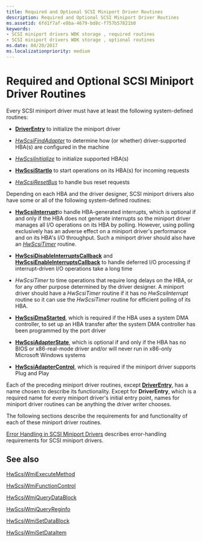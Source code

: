 ```yaml
---
title: Required and Optional SCSI Miniport Driver Routines
description: Required and Optional SCSI Miniport Driver Routines
ms.assetid: 6fd1f7af-e8ba-4679-bd8c-f757b57821b0
keywords:
- SCSI miniport drivers WDK storage , required routines
- SCSI miniport drivers WDK storage , optional routines
ms.date: 04/20/2017
ms.localizationpriority: medium
---
```


# Required and Optional SCSI Miniport Driver Routines

Every SCSI miniport driver must have at least the following system-defined routines:

- [**DriverEntry**](https://docs.microsoft.com/windows-hardware/drivers/ddi/content/index) to initialize the miniport driver

- [*HwScsiFindAdapter*](https://docs.microsoft.com/previous-versions/windows/hardware/drivers/ff557300(v=vs.85)) to determine how (or whether) driver-supported HBA(s) are configured in the machine

- [*HwScsiInitialize*](https://docs.microsoft.com/previous-versions/windows/hardware/drivers/ff557302(v=vs.85)) to initialize supported HBA(s)

- [**HwScsiStartIo**](https://docs.microsoft.com/previous-versions/windows/hardware/drivers/ff557323(v=vs.85)) to start operations on its HBA(s) for incoming requests

- [*HwScsiResetBus*](https://docs.microsoft.com/previous-versions/windows/hardware/drivers/ff557318(v=vs.85)) to handle bus reset requests

Depending on each HBA and the driver designer, SCSI miniport drivers also have some or all of the following system-defined routines:

- [**HwScsiInterrupt**](https://docs.microsoft.com/previous-versions/windows/hardware/drivers/ff557312(v=vs.85))to handle HBA-generated interrupts, which is optional if and only if the HBA does not generate interrupts so the miniport driver manages all I/O operations on its HBA by polling. However, using polling exclusively has an adverse effect on a miniport driver's performance and on its HBA's I/O throughput. Such a miniport driver should also have an [*HwScsiTimer*](https://docs.microsoft.com/previous-versions/windows/hardware/drivers/ff557327(v=vs.85)) routine.

- [**HwScsiDisableInterruptsCallback**](https://docs.microsoft.com/previous-versions/windows/hardware/drivers/ff557288(v=vs.85)) and [**HwScsiEnableInterruptsCallback**](https://docs.microsoft.com/previous-versions/windows/hardware/drivers/ff557295(v=vs.85)) to handle deferred I/O processing if interrupt-driven I/O operations take a long time

- *HwScsiTimer* to time operations that require long delays on the HBA, or for any other purpose determined by the driver designer. A miniport driver should have a *HwScsiTimer* routine if it has no *HwScsiInterrupt* routine so it can use the *HwScsiTimer* routine for efficient polling of its HBA.

- [**HwScsiDmaStarted**](https://docs.microsoft.com/previous-versions/windows/hardware/drivers/ff557291(v=vs.85)), which is required if the HBA uses a system DMA controller, to set up an HBA transfer after the system DMA controller has been programmed by the port driver

- [**HwScsiAdapterState**](https://docs.microsoft.com/previous-versions/windows/hardware/drivers/ff557278(v=vs.85)), which is optional if and only if the HBA has no BIOS or x86-real-mode driver and/or will never run in x86-only Microsoft Windows systems

- [**HwScsiAdapterControl**](https://docs.microsoft.com/previous-versions/windows/hardware/drivers/ff557274(v=vs.85)), which is required if the miniport driver supports Plug and Play

Each of the preceding miniport driver routines, except [**DriverEntry**](https://docs.microsoft.com/windows-hardware/drivers/ddi/content/index), has a name chosen to describe its functionality. Except for **DriverEntry**, which is a required name for every miniport driver's initial entry point, names for miniport driver routines can be anything the driver writer chooses.

The following sections describe the requirements for and functionality of each of these miniport driver routines.

[Error Handling in SCSI Miniport Drivers](error-handling-in-scsi-miniport-drivers.md) describes error-handling requirements for SCSI miniport drivers.

## See also

[HwScsiWmiExecuteMethod](https://docs.microsoft.com/windows-hardware/drivers/ddi/content/scsiwmi/nc-scsiwmi-pscsiwmi_execute_method)

[HwScsiWmiFunctionControl](https://docs.microsoft.com/windows-hardware/drivers/ddi/content/scsiwmi/nc-scsiwmi-pscsiwmi_function_control)

[HwScsiWmiQueryDataBlock](https://docs.microsoft.com/windows-hardware/drivers/ddi/content/scsiwmi/nc-scsiwmi-pscsiwmi_query_datablock)

[HwScsiWmiQueryReginfo](https://docs.microsoft.com/windows-hardware/drivers/ddi/content/scsiwmi/nc-scsiwmi-pscsiwmi_query_reginfo)

[HwScsiWmiSetDataBlock](https://docs.microsoft.com/windows-hardware/drivers/ddi/content/scsiwmi/nc-scsiwmi-pscsiwmi_set_datablock)

[HwScsiWmiSetDataItem](https://docs.microsoft.com/windows-hardware/drivers/ddi/content/scsiwmi/nc-scsiwmi-pscsiwmi_set_dataitem)